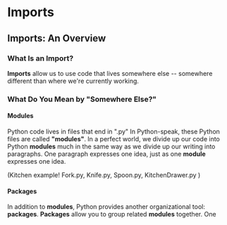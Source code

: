 # Imports

## Imports: An Overview

### What Is an Import?
**Imports** allow us to use code that lives somewhere else -- somewhere different than where we're currently working. 

### What Do You Mean by "Somewhere Else?"

#### Modules
Python code lives in files that end in ".py"
In Python-speak, these Python files are called **"modules"**.
In a perfect world, we divide up our code into Python **modules** much in the same way as we divide up our writing into paragraphs. One paragraph expresses one idea, just as one **module** expresses one idea.

(Kitchen example! Fork.py, Knife.py, Spoon.py, KitchenDrawer.py )

#### Packages
In addition to **modules**, Python provides another organizational tool: **packages**.
**Packages** allow you to group related **modules** together. One 
<!--stackedit_data:
eyJoaXN0b3J5IjpbMTQ4MDMzOTQxMSwxODExOTcyOTUwLDQ3Mz
YyMTE0M119
-->